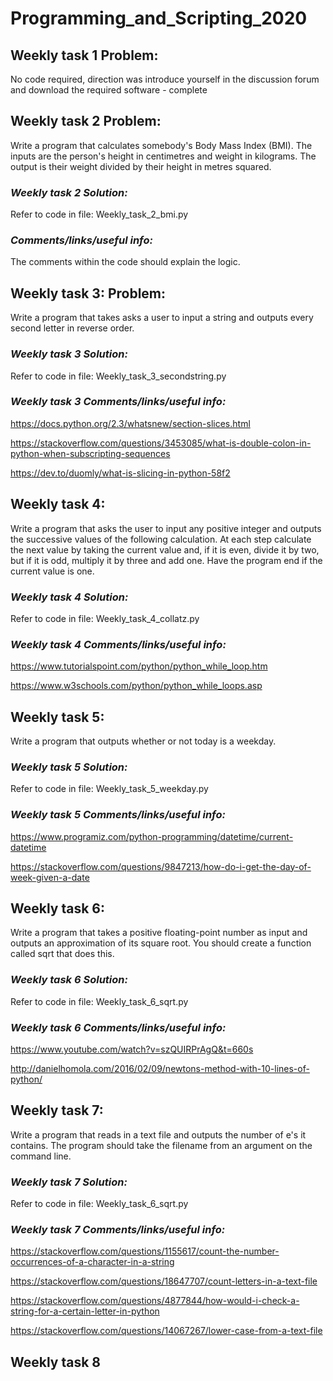 # Programming_and_Scripting_2020

## Weekly task 1 Problem:
No code required, direction was introduce yourself in the discussion forum and download the required software - complete

## Weekly task 2 Problem:
Write a program that calculates somebody's Body Mass Index (BMI). The inputs are the person's height in centimetres and weight in kilograms. The output is their weight divided by their height in metres squared.
### *Weekly task 2 Solution:*
Refer to code in file: Weekly_task_2_bmi.py
### *Comments/links/useful info:*
The comments within the code should explain the logic.

## Weekly task 3: Problem:
Write a program that takes asks a user to input a string and outputs every second letter in reverse order.
### *Weekly task 3 Solution:*
Refer to code in file: Weekly_task_3_secondstring.py
### *Weekly task 3 Comments/links/useful info:*
https://docs.python.org/2.3/whatsnew/section-slices.html

https://stackoverflow.com/questions/3453085/what-is-double-colon-in-python-when-subscripting-sequences

https://dev.to/duomly/what-is-slicing-in-python-58f2

## Weekly task 4:
Write a program that asks the user to input any positive integer and outputs the successive values of the following calculation. At each step calculate the next value by taking the current value and, if it is even, divide it by two, but if it is odd, multiply it by three and add one. Have the program end if the current value is one.
### *Weekly task 4 Solution:*
Refer to code in file: Weekly_task_4_collatz.py
### *Weekly task 4 Comments/links/useful info:*

https://www.tutorialspoint.com/python/python_while_loop.htm 

https://www.w3schools.com/python/python_while_loops.asp

## Weekly task 5:
Write a program that outputs whether or not today is a weekday.
### *Weekly task 5 Solution:*
Refer to code in file: Weekly_task_5_weekday.py
### *Weekly task 5 Comments/links/useful info:*
https://www.programiz.com/python-programming/datetime/current-datetime

https://stackoverflow.com/questions/9847213/how-do-i-get-the-day-of-week-given-a-date

## Weekly task 6:
Write a program that takes a positive floating-point number as input and outputs an approximation of its square root. You should create a function called sqrt that does this.
### *Weekly task 6 Solution:*
Refer to code in file: Weekly_task_6_sqrt.py
### *Weekly task 6 Comments/links/useful info:*

https://www.youtube.com/watch?v=szQUIRPrAgQ&t=660s

http://danielhomola.com/2016/02/09/newtons-method-with-10-lines-of-python/


## Weekly task 7:
Write a program that reads in a text file and outputs the number of e's it contains. The program should take the filename from an argument on the command line.
### *Weekly task 7 Solution:*
Refer to code in file: Weekly_task_6_sqrt.py
### *Weekly task 7 Comments/links/useful info:*

https://stackoverflow.com/questions/1155617/count-the-number-occurrences-of-a-character-in-a-string

https://stackoverflow.com/questions/18647707/count-letters-in-a-text-file

https://stackoverflow.com/questions/4877844/how-would-i-check-a-string-for-a-certain-letter-in-python

https://stackoverflow.com/questions/14067267/lower-case-from-a-text-file

## Weekly task 8
